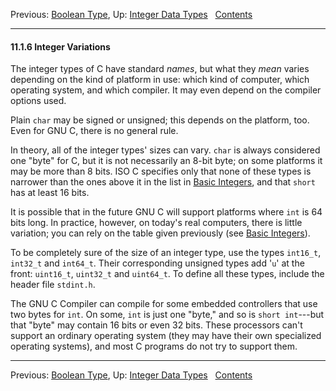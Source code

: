 Previous: [Boolean Type](Boolean-Type.md), Up: [Integer Data
Types](Integer-Types.md)  
[Contents](index.md#SEC_Contents "Table of contents")  

------------------------------------------------------------------------


#### 11.1.6 Integer Variations 

The integer types of C have standard *names*, but what they *mean*
varies depending on the kind of platform in use: which kind of computer,
which operating system, and which compiler. It may even depend on the
compiler options used.

Plain `char` may be signed or unsigned; this depends on the platform,
too. Even for GNU C, there is no general rule.

In theory, all of the integer types' sizes can vary. `char` is always
considered one "byte" for C, but it is not necessarily an 8-bit byte; on
some platforms it may be more than 8 bits. ISO C specifies only that
none of these types is narrower than the ones above it in the list in
[Basic Integers](Basic-Integers.md), and that `short` has at least 16
bits.

It is possible that in the future GNU C will support platforms where
`int` is 64 bits long. In practice, however, on today's real computers,
there is little variation; you can rely on the table given previously
(see [Basic Integers](Basic-Integers.md)).

To be completely sure of the size of an integer type, use the types
`int16_t`, `int32_t` and `int64_t`. Their corresponding unsigned types
add '`u`' at the front: `uint16_t`, `uint32_t` and `uint64_t`.
To define all these types, include the header file `stdint.h`.

The GNU C Compiler can compile for some embedded controllers that use
two bytes for `int`. On some, `int` is just one "byte," and so is
`short int`---but that "byte" may contain 16 bits or even 32 bits. These
processors can't support an ordinary operating system (they may have
their own specialized operating systems), and most C programs do not try
to support them.

------------------------------------------------------------------------

Previous: [Boolean Type](Boolean-Type.md), Up: [Integer Data
Types](Integer-Types.md)  
[Contents](index.md#SEC_Contents "Table of contents")  
